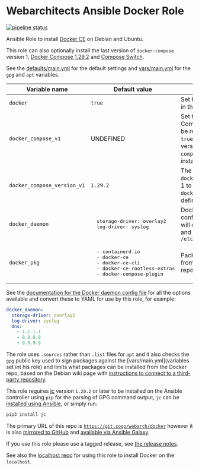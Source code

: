# Webarchitects Ansible Docker Role

[![pipeline status](https://git.coop/webarch/docker/badges/master/pipeline.svg)](https://git.coop/webarch/docker/-/commits/master)

Ansible Role to install [Docker CE](https://docs.docker.com/engine/installation/linux/docker-ce/debian/) on Debian and Ubuntu.

This role can also optionally install the last version of `docker-compose` version 1, [Docker Compose 1.29.2](https://github.com/docker/compose/tree/5becea4ca9f68875334c92f191a13482bcd6e5cf#docker-compose) and [Compose Switch](https://github.com/docker/compose-switch).

See the [defaults/main.yml](defaults/main.yml) for the default settings and [vars/main.yml](vars/main.yml) for the `gpg` and `apt` variables.

<table>
  <thead>
    <tr>
      <th>Variable name</th>
      <th>Default value</th>
      <th>Comment</th>
    </tr>
  </thead>
  <tbody>
    <tr>
      <td><code>docker</code></td>
      <td><code>true</code></td>
      <td>Set to <code>false</code> for the tasks in this role to be skipped</td>
    </tr>
    <tr>
      <td><code>docker_compose_v1</code></td>
      <td>UNDEFINED</td>
      <td>Set to <code>false</code> for Docker Composer version 1 to be removed and set to <code>true</code> for <code>docker-compose</code> version 1 and <code>docker-compose-switch</code> to be installed</td>
    </tr>
    <tr>
      <td><code>docker_compose_version_v1</code></td>
      <td><code>1.29.2</code></td>
      <td>The version number of <code>docker-compose</code> version 1 to be installed when <code>docker_compose_v1</code> is defined and <code>true</code></td>
    </tr>
    <tr>
      <td><code>docker_daemon</code></td>
      <td>
<pre>
  storage-driver: overlay2
  log-driver: syslog
</pre>
      </td>
      <td>Docker daemon configuration, YAML that will converted to JSON and written to <code>/etc/docker/daemon.json</code></td>
    </tr>
    <tr>
      <td><code>docker_pkg</code></td>
      <td>
<pre>
  - containerd.io
  - docker-ce
  - docker-ce-cli
  - docker-ce-rootless-extras
  - docker-compose-plugin
</pre>
      </td>
      <td>Packages to be installed from the Docker apt repo</td>
    </tr>
  </tbody>
</table>

See the [documentation for the Docker daemon config file](https://docs.docker.com/engine/reference/commandline/dockerd/#daemon-configuration-file) for all the options available and convert these to YAML for use by this role, for example:

```yml
docker_daemon:
  storage-driver: overlay2
  log-driver: syslog
  dns:
    - 1.1.1.1
    - 8.8.8.8
    - 9.9.9.9
```

The role uses `.sources` rather than `.list` files for `apt` and it also checks the `gpg` public key used to sign packages against the [vars/main.yml](variables set int his role) and limits what packages can be installed from the Docker repo, based on the Debian wiki page with [instructions to connect to a third-party repository](https://wiki.debian.org/DebianRepository/UseThirdParty).

This role requires [jc](https://github.com/kellyjonbrazil/jc) version `1.20.2` or later to be installed on the Ansible controller using `pip` for the parsing of GPG command output, `jc` can be [installed using Ansible](https://git.coop/webarch/jc/), or simply run:

```bash
pip3 install jc
```

The primary URL of this repo is [`https://git.coop/webarch/docker`](https://git.coop/webarch/docker) however it is also [mirrored to GitHub](https://github.com/webarch-coop/ansible-role-docker) and [available via Ansible Galaxy](https://galaxy.ansible.com/chriscroome/docker).

If you use this role please use a tagged release, see [the release notes](https://git.coop/webarch/docker/-/releases).

See also the [localhost repo](https://git.coop/webarch/localhost) for using this role to install Docker on the `localhost`.
